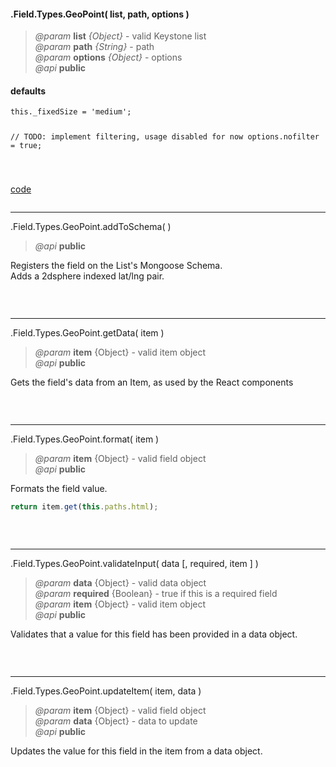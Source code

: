 #### .Field.Types.GeoPoint( list, path, options )  
> *@param* **list** _{Object}_  - valid Keystone list   
> *@param* **path** _{String}_  - path   
> *@param* **options** _{Object}_  - options   
> *@api* **public**  

<div class="code-header"> <h4>defaults</h4></div><pre class=" language-javascript"><code class="language-javascript">this._fixedSize = 'medium';

// TODO: implement filtering, usage disabled for now
options.nofilter = true;

</code></pre>

<div class="code-header addGitHubLink" data-file="lib/fieldTypes/geopoint.js"> <a href="#" class="loadCode"> code</a></div><pre class=" language-javascript hideCode api"></pre> 

---
<span class="subMethod"> .Field.Types.GeoPoint.addToSchema(  ) </span>      
> *@api* **public**    

Registers the field on the List's Mongoose Schema.  
Adds a 2dsphere indexed lat/lng pair.      
<div class="code-header addGitHubLink" data-file="lib/fieldTypes/geopoint.js#L34-L45"> &nbsp;</div><pre class=" language-javascript hideCode api"></pre> 

---

<span class="subMethod"> .Field.Types.GeoPoint.getData( item ) </span>  
> *@param* **item** {Object} - valid item object       
> *@api* **public**     

Gets the field's data from an Item, as used by the React components

<div class="code-header addGitHubLink" data-file="lib/fieldTypes/geopoint.js#L48-L55"> &nbsp;</div><pre class=" language-javascript hideCode api"></pre> 

---
<span class="subMethod"> .Field.Types.GeoPoint.format( item ) </span>  
> *@param* **item** {Object} - valid field object   
> *@api* **public**     

Formats the field value.
```javascript
return item.get(this.paths.html);
```
<div class="code-header addGitHubLink" data-file="lib/fieldTypes/geopoint.js#L58-L69"> &nbsp;</div><pre class=" language-javascript hideCode api"></pre> 

---
<span class="subMethod"> .Field.Types.GeoPoint.validateInput( data [, required, item ] )  </span> 
> *@param* **data** {Object} - valid data object  
> *@param* **required** {Boolean} - true if this is a required field  
> *@param* **item** {Object} - valid item object  
> *@api* **public**   
  
Validates that a value for this field has been provided in a data object.  

<div class="code-header addGitHubLink" data-file="lib/fieldTypes/geopoint.js#L72-L93"> &nbsp;</div><pre class=" language-javascript hideCode api"></pre> 


---
<span class="subMethod"> .Field.Types.GeoPoint.updateItem( item, data )  </span> 
> *@param* **item** {Object} - valid field object  
> *@param* **data** {Object} - data to update  
> *@api* **public**  

Updates the value for this field in the item from a data object.    

<div class="code-header addGitHubLink" data-file="lib/fieldTypes/geopoint.js#L96-L130"> &nbsp;</div><pre class=" language-javascript hideCode api"></pre> 
